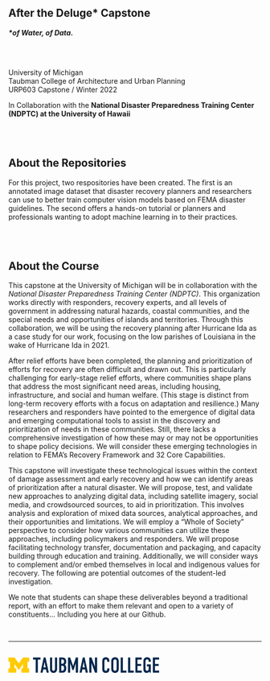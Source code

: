 ## After the Deluge* Capstone<br>

<p> 
  
**_*of Water, of Data._** <br>

<br>
<br>

University of Michigan <br>
Taubman College of Architecture and Urban Planning<br>
URP603 Capstone / Winter 2022 

In Collaboration with the **National Disaster Preparedness Training Center (NDPTC) at the University of Hawaii**

<br>
<br>
  
## About the Repositories

For this project, two respositories have been created. The first is an annotated image dataset that disaster recovery planners and researchers can use to better train computer vision models based on FEMA disaster guidelines. The second offers a hands-on tutorial or planners and professionals wanting to adopt machine learning in to their practices. 

<br>
<br>

## About the Course
This capstone at the University of Michigan will be in collaboration with the *National Disaster Preparedness Training Center (NDPTC)*. This organization works directly with responders, recovery experts, and all levels of government in addressing natural hazards, coastal communities, and the special needs and opportunities of islands and territories. Through this collaboration, we will be using the recovery planning after Hurricane Ida as a case study for our work, focusing on the low parishes of Louisiana in the wake of Hurricane Ida in 2021. 

After relief efforts have been completed, the planning and prioritization of efforts for recovery are often difficult and drawn out. This is particularly challenging for early-stage relief efforts, where communities shape plans that address the most significant need areas, including housing, infrastructure, and social and human welfare. (This stage is distinct from long-term recovery efforts with a focus on adaptation and resilience.) Many researchers and responders have pointed to the emergence of digital data and emerging computational tools to assist in the discovery and prioritization of needs in these communities. Still, there lacks a comprehensive investigation of how these may or may not be opportunities to shape policy decisions. We will consider these emerging technologies in relation to FEMA’s Recovery Framework and 32 Core Capabilities. 

This capstone will investigate these technological issues within the context of damage assessment and early recovery and how we can identify areas of prioritization after a natural disaster. We will propose, test, and validate new approaches to analyzing digital data, including satellite imagery, social media, and crowdsourced sources, to aid in prioritization. This involves analysis and exploration of mixed data sources, analytical approaches, and their opportunities and limitations. We will employ a “Whole of Society” perspective to consider how various communities can utilize these approaches, including policymakers and responders. We will propose facilitating technology transfer, documentation and packaging, and capacity building through education and training. Additionally, we will consider ways to complement and/or embed themselves in local and indigenous values for recovery. 
The following are potential outcomes of the student-led investigation. 

We note that students can shape these deliverables beyond a traditional report, with an effort to make them relevant and open to a variety of constituents... Including you here at our Github. 

<br>

<hr>

<br>

<img src="https://github.com/UM-Deluge-Capstone/.github/blob/main/assets/taubman-logo.png" alt="UM Taubman College Logo" width=300>

